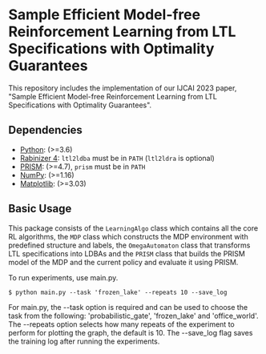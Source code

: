 # Sample Efficient Model-free Reinforcement Learning from LTL Specifications with Optimality Guarantees

This repository includes the implementation of our IJCAI 2023 paper, "Sample Efficient Model-free Reinforcement Learning from LTL Specifications with Optimality Guarantees".

## Dependencies

- [Python](https://www.python.org/): (>=3.6)
- [Rabinizer 4](https://www7.in.tum.de/~kretinsk/rabinizer4.html): ```ltl2ldba``` must be in ```PATH``` (```ltl2ldra``` is optional)
- [PRISM](https://www.prismmodelchecker.org/): (>=4.7), ```prism``` must be in ```PATH```  
- [NumPy](https://numpy.org/): (>=1.16)
- [Matplotlib](https://matplotlib.org/): (>=3.03)

## Basic Usage

This package consists of the ```LearningAlgo``` class which contains all the core RL algorithms, the ```MDP``` class which constructs the MDP environment with predefined structure and labels, the ```OmegaAutomaton``` class that transforms LTL specifications into LDBAs and the ```PRISM``` class that builds the PRISM model of the MDP and the current policy and evaluate it using PRISM.

To run experiments, use main.py.

```shell
$ python main.py --task 'frozen_lake' --repeats 10 --save_log
```

For main.py, the --task option is required and can be used to choose the task from the following: 'probabilistic_gate', 'frozen_lake' and 'office_world'. The --repeats option selects how many repeats of the experiment to perform for plotting the graph, the default is 10. The --save_log flag saves the training log after running the experiments.
